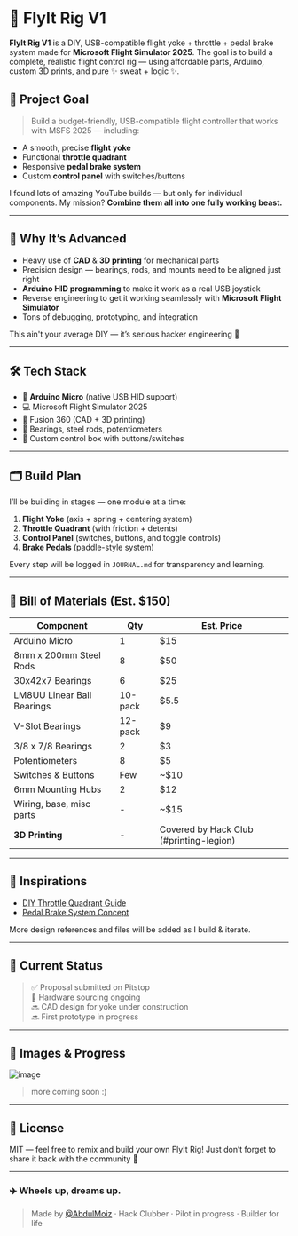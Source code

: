 # 🛫 FlyIt Rig V1



**FlyIt Rig V1** is a DIY, USB-compatible flight yoke + throttle + pedal brake system made for **Microsoft Flight Simulator 2025**. The goal is to build a complete, realistic flight control rig — using affordable parts, Arduino, custom 3D prints, and pure ✨ sweat + logic ✨.

## 🎯 Project Goal

> Build a budget-friendly, USB-compatible flight controller that works with MSFS 2025 — including:
- A smooth, precise **flight yoke**
- Functional **throttle quadrant**
- Responsive **pedal brake system**
- Custom **control panel** with switches/buttons

I found lots of amazing YouTube builds — but only for individual components. My mission? **Combine them all into one fully working beast.**

---

## 🧠 Why It’s Advanced

- Heavy use of **CAD** & **3D printing** for mechanical parts
- Precision design — bearings, rods, and mounts need to be aligned just right
- **Arduino HID programming** to make it work as a real USB joystick
- Reverse engineering to get it working seamlessly with **Microsoft Flight Simulator**
- Tons of debugging, prototyping, and integration

This ain't your average DIY — it’s serious hacker engineering 😤

---

## 🛠️ Tech Stack

- 🧠 **Arduino Micro** (native USB HID support)
- 💻 Microsoft Flight Simulator 2025
- 🧰 Fusion 360 (CAD + 3D printing)
- 🛞 Bearings, steel rods, potentiometers
- 🧼 Custom control box with buttons/switches

---

## 🗂️ Build Plan

I’ll be building in stages — one module at a time:

1. **Flight Yoke** (axis + spring + centering system)
2. **Throttle Quadrant** (with friction + detents)
3. **Control Panel** (switches, buttons, and toggle controls)
4. **Brake Pedals** (paddle-style system)

Every step will be logged in `JOURNAL.md` for transparency and learning.

---

## 💸 Bill of Materials (Est. $150)

| Component | Qty | Est. Price |
|----------|-----|-------------|
| Arduino Micro | 1 | $15 |
| 8mm x 200mm Steel Rods | 8 | $50 |
| 30x42x7 Bearings | 6 | $25 |
| LM8UU Linear Ball Bearings | 10-pack | $5.5 |
| V-Slot Bearings | 12-pack | $9 |
| 3/8 x 7/8 Bearings | 2 | $3 |
| Potentiometers | 8 | $5 |
| Switches & Buttons | Few | ~$10 |
| 6mm Mounting Hubs | 2 | $12 |
| Wiring, base, misc parts | - | ~$15 |
| **3D Printing** | - | Covered by Hack Club (#printing-legion) |

---

## 🔗 Inspirations

- [DIY Throttle Quadrant Guide](https://youtu.be/BRk2fzmqIq4)
- [Pedal Brake System Concept](https://youtu.be/YEzn16pNJ3I)

More design references and files will be added as I build & iterate.

---

## 🚧 Current Status

> ✅ Proposal submitted on Pitstop  
> 🚧 Hardware sourcing ongoing  
> 🔜 CAD design for yoke under construction  
> 🔜 First prototype in progress

---

## 📸 Images & Progress

![image](https://github.com/user-attachments/assets/481bfb7f-b605-4af2-affe-4fbb3a4bdffc)
> more coming soon :)

---

## 🧾 License

MIT — feel free to remix and build your own FlyIt Rig! Just don’t forget to share it back with the community 💛

---

### ✈️ Wheels up, dreams up.
> Made by [@AbdulMoiz](https://github.com/iboy-x) · Hack Clubber · Pilot in progress · Builder for life
